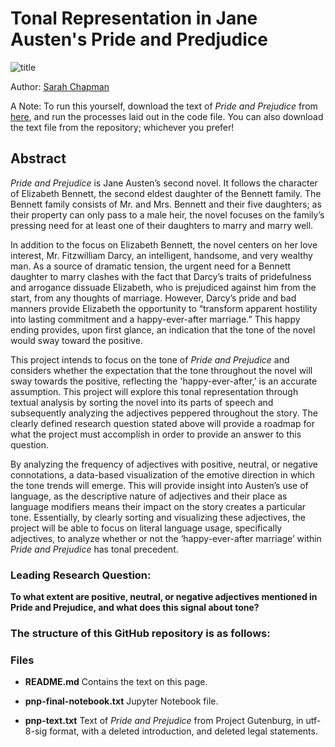 
# Tonal Representation in Jane Austen's Pride and Predjudice 

![title](https://www.gutenberg.org/cache/epub/1342/pg1342.cover.medium.jpg)

Author: [Sarah Chapman](https://www.linkedin.com/in/esarahchapman/)

A Note: To run this yourself, download the text of *Pride and Prejudice* from [here](https://www.gutenberg.org/ebooks/1342), and run the processes laid out in the code file. You can also download the text file from the repository; whichever you prefer!

## Abstract
*Pride and Prejudice* is Jane Austen’s second novel. It follows the character of Elizabeth Bennett, the second eldest daughter of the Bennett family. The Bennett family consists of Mr. and Mrs. Bennett and their five daughters; as their property can only pass to a male heir, the novel focuses on the family’s pressing need for at least one of their daughters to marry and marry well. 

In addition to the focus on Elizabeth Bennett, the novel centers on her love interest, Mr. Fitzwilliam Darcy, an intelligent, handsome, and very wealthy man. As a source of dramatic tension, the urgent need for a Bennett daughter to marry clashes with the fact that Darcy’s traits of pridefulness and arrogance dissuade Elizabeth, who is prejudiced against him from the start, from any thoughts of marriage. However, Darcy’s pride and bad manners provide Elizabeth the opportunity to “transform apparent hostility into lasting commitment and a happy-ever-after marriage.” This happy ending provides, upon first glance, an indication that the tone of the novel would sway toward the positive.

This project intends to focus on the tone of *Pride and Prejudice* and considers whether the expectation that the tone throughout the novel will sway towards the positive, reflecting the 'happy-ever-after,' is an accurate assumption. This project will explore this tonal representation through textual analysis by sorting the novel into its parts of speech and subsequently analyzing the adjectives peppered throughout the story. The clearly defined research question stated above will provide a roadmap for what the project must accomplish in order to provide an answer to this question.

By analyzing the frequency of adjectives with positive, neutral, or negative connotations, a data-based visualization of the emotive direction in which the tone trends will emerge. This will provide insight into Austen’s use of language, as the descriptive nature of adjectives and their place as language modifiers means their impact on the story creates a particular tone. Essentially, by clearly sorting and visualizing these adjectives, the project will be able to focus on literal language usage, specifically adjectives, to analyze whether or not the ‘happy-ever-after marriage’ within *Pride and Prejudice* has tonal precedent.

### Leading Research Question:
**To what extent are positive, neutral, or negative adjectives mentioned in Pride and Prejudice, and what does this signal about tone?**

### The structure of this GitHub repository is as follows:

### Files

- **README.md**  Contains the text on this page.

- **pnp-final-notebook.txt**  Jupyter Notebook file.

- **pnp-text.txt**  Text of *Pride and Prejudice* from Project Gutenburg, in utf-8-sig format, with a deleted introduction, and deleted legal statements.
